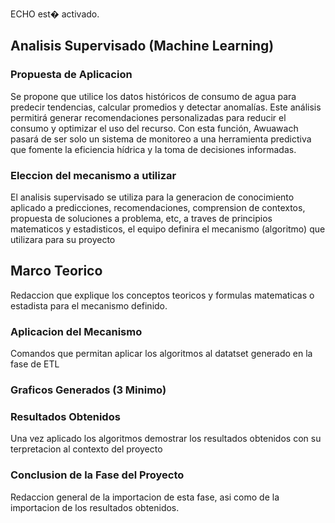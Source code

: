 ECHO est� activado.
## Analisis Supervisado (Machine Learning)

### Propuesta de Aplicacion

Se propone que utilice los datos históricos de consumo de agua para predecir tendencias, calcular promedios y detectar anomalías. Este análisis permitirá generar recomendaciones personalizadas para reducir el consumo y optimizar el uso del recurso. Con esta función, Awuawach pasará de ser solo un sistema de monitoreo a una herramienta predictiva que fomente la eficiencia hídrica y la toma de decisiones informadas.

### Eleccion del mecanismo a utilizar

El analisis supervisado se utiliza para la generacion de conocimiento aplicado a predicciones, recomendaciones, comprension de contextos, propuesta de soluciones a problema, etc, a traves de principios matematicos y estadisticos, el equipo definira el mecanismo (algoritmo) que utilizara para su proyecto

## Marco Teorico

Redaccion que explique los conceptos teoricos y formulas matematicas o estadista para el mecanismo definido.

### Aplicacion del Mecanismo

Comandos que permitan aplicar los algoritmos al datatset generado en la fase de ETL

### Graficos Generados (3 Minimo)

### Resultados Obtenidos

Una vez aplicado los algoritmos demostrar los resultados obtenidos con su terpretacion al contexto del proyecto

### Conclusion de la Fase del Proyecto 

Redaccion general de la importacion de esta fase, asi como de la importacion de los resultados obtenidos.
